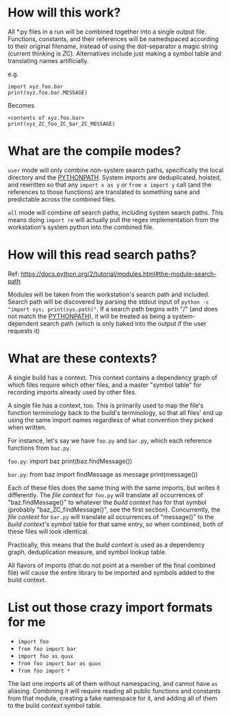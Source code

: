 How will this work?
====

All \*.py files in a run will be combined together into a single output file. Functions, constants, and their references will be namedspaced according to their original filename, instead of using the dot-separator a magic string (current thinking is *_ZC_*). Alternatives include just making a symbol table and translating names artificially.

e.g.

    import xyz.foo.bar
    print(xyz.foo.bar.MESSAGE)

Becomes

    <contents of xyz.foo.bar>
    print(xyz_ZC_foo_ZC_bar_ZC_MESSAGE)


What are the compile modes?
====

`user` mode will only combine non-system search paths, specifically the local directory and the [PYTHONPATH](https://docs.python.org/2/using/cmdline.html#envvar-PYTHONPATH). System imports are deduplicated, hoisted, and rewritten so that any `import x as y` or `from x import y` call (and the references to those functions) are translated to something sane and predictable across the combined files.

`all` mode will combine _all_ search paths, including system search paths. This means doing `import re` will actually pull the regex implementation from the workstation's system python into the combined file.

How will this read search paths?
====

Ref: https://docs.python.org/2/tutorial/modules.html#the-module-search-path

Modules will be taken from the workstation's search path and included. Search path will be discovered by parsing the stdout input of `python -c "import sys; print(sys.path)"`. If a search path begins with "/" (and does not match the [PYTHONPATH](https://docs.python.org/2/using/cmdline.html#envvar-PYTHONPATH)), it will be treated as being a system-dependent search path (which is only baked into the output if the user requests it)

What are these contexts?
====

A single build has a context. This context contains a dependency graph of which files require which other files, and a master "symbol table" for recording imports already used by other files.

A single file has a context, too. This is primarily used to map the file's function terminology back to the build's terminology, so that all files' end up using the same import names regardless of what convention they picked when written.

For instance, let's say we have `foo.py` and `bar.py`, which each reference functions from `baz.py`.

`foo.py`:
    import baz
    print(baz.findMessage())

`bar.py`:
    from baz import findMessage as message
    print(message())

Each of these files does the same thing with the same imports, but writes it differently. The _file context_ for `foo.py` will translate all occurrences of "baz.findMessage()" to whatever the _build context_ has for that symbol (probably "baz_ZC_findMessage()", see the first section). Concurrently, the _file context_ for `bar.py` will translate all occurrences of "message()" to the _build context_'s symbol table for that same entry, so when combined, both of these files will look identical.

Practically, this means that the _build context_ is used as a dependency graph, deduplication measure, and symbol lookup table.

All flavors of imports (that do not point at a member of the final combined file) will cause the entire library to be imported and symbols added to the build context.

List out those crazy import formats for me
====

- `import foo`
- `from foo import bar`
- `import foo as quux`
- `from foo import bar as quux`
- `from foo import *`

The last one imports all of them without namespacing, and cannot have `as` aliasing. Combining it will require reading all public functions and constants from that module, creating a fake namespace for it, and adding all of them to the build context symbol table.
